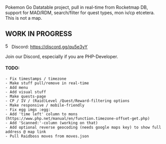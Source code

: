 Pokemon Go Datatable project, pull in real-time from Rocketmap DB, support for MAD/RDM, search/filter for quest types, mon iv/cp etcetera.
This is not a map.

## WORK IN PROGRESS
<img src="https://discordapp.com/assets/f8389ca1a741a115313bede9ac02e2c0.svg" width="16" height="16" title="500px" alt="500px" /> Discord: https://discord.gg/qu5e3yY

Join our Discord, especially if you are PHP-Developer.

#### TODO:
```- RDM / MAD friendly
- Fix timestamps / timezone 
- Make stuff pull/remove in real-time
- Add menu
- Add visual stuff
- Make quests-page
- CP / IV / (Raid)Level /Quest/Reward-filtering options
- Make responsive / mobile-friendly
- Fix egg imgs :egg:
- Add 'time left' column to mons (https://www.php.net/manual/en/function.timezone-offset-get.php)
- Add 'Scanned:'-column (working on that)
- Add optional reverse geocoding (needs google maps key) to show full address @ map link
- Pull Raidboss moves from moves.json
